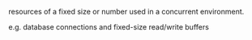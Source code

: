 resources of a fixed size or number used in a concurrent environment. 

e.g. database connections and fixed-size read/write buffers